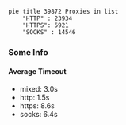 
```mermaid
pie title 39872 Proxies in list
    "HTTP" : 23934
    "HTTPS": 5921
    "SOCKS" : 14546
```

### Some Info
#### Average Timeout

- mixed: 3.0s
- http: 1.5s
- https: 8.6s
- socks: 6.4s